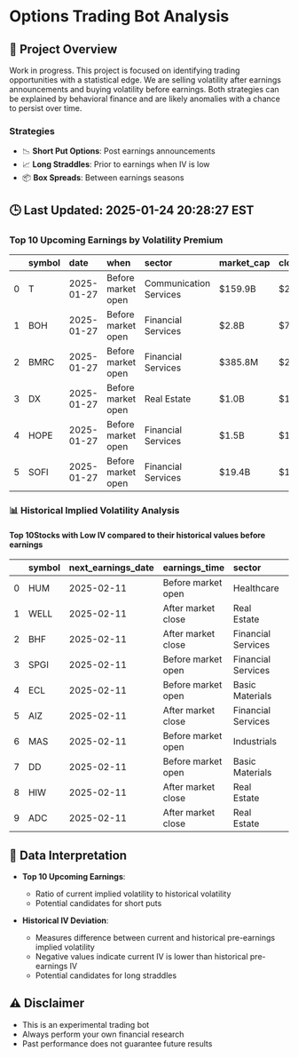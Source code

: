 # Options Trading Bot Analysis

## 🚀 Project Overview
Work in progress. This project is focused on identifying trading opportunities with a statistical edge.
We are selling volatility after earnings announcements and buying volatility before earnings.
Both strategies can be explained by behavioral finance and are likely anomalies with a chance to persist over time.

### Strategies
- 📉 **Short Put Options**: Post earnings announcements
- 📈 **Long Straddles**: Prior to earnings when IV is low
- 📦 **Box Spreads**: Between earnings seasons

## 🕒 Last Updated: 2025-01-24 20:28:27 EST

### Top 10 Upcoming Earnings by Volatility Premium

|    | symbol   | date       | when               | sector                 | market_cap   | close   | hv_current   | iv_current   | vol_premium   |
|---:|:---------|:-----------|:-------------------|:-----------------------|:-------------|:--------|:-------------|:-------------|:--------------|
|  0 | T        | 2025-01-27 | Before market open | Communication Services | $159.9B      | $22.02  | 17.98%       | 25.69%       | 1.43x         |
|  1 | BOH      | 2025-01-27 | Before market open | Financial Services     | $2.8B        | $71.12  | 26.14%       | 34.37%       | 1.31x         |
|  2 | BMRC     | 2025-01-27 | Before market open | Financial Services     | $385.8M      | $23.58  | nan%         | nan%         | nanx          |
|  3 | DX       | 2025-01-27 | Before market open | Real Estate            | $1.0B        | $12.60  | nan%         | nan%         | nanx          |
|  4 | HOPE     | 2025-01-27 | Before market open | Financial Services     | $1.5B        | $12.10  | 30.97%       | nan%         | nanx          |
|  5 | SOFI     | 2025-01-27 | Before market open | Financial Services     | $19.4B       | $18.03  | nan%         | nan%         | nanx          |

### 📊 Historical Implied Volatility Analysis

#### Top 10Stocks with Low IV compared to their historical values before earnings

|    | symbol   | next_earnings_date   | earnings_time      | sector             |   market_cap |   iv_current |   iv_before_mean |   deviation_from_before |   iv_after_mean |   deviation_from_after |   iv_before_std |   iv_before_count |   iv_after_std |   iv_after_count |
|---:|:---------|:---------------------|:-------------------|:-------------------|-------------:|-------------:|-----------------:|------------------------:|----------------:|-----------------------:|----------------:|------------------:|---------------:|-----------------:|
|  0 | HUM      | 2025-02-11           | Before market open | Healthcare         |   34031.7614 |       0.4718 |           0.6209 |                 -0.1491 |          0.2824 |                 0.1894 |        nan      |                 1 |         0.0972 |               12 |
|  1 | WELL     | 2025-02-11           | After market close | Real Estate        |   80538.7223 |       0.2102 |           0.2804 |                 -0.0702 |          0.2640 |                -0.0538 |          0.0333 |                 9 |         0.0465 |                7 |
|  2 | BHF      | 2025-02-11           | After market close | Financial Services |    3008.0760 |       0.3826 |           0.4521 |                 -0.0695 |          0.3362 |                 0.0464 |          0.0678 |                 6 |         0.0522 |                8 |
|  3 | SPGI     | 2025-02-11           | Before market open | Financial Services |  155727.1511 |       0.2102 |           0.2691 |                 -0.0589 |          0.2405 |                -0.0303 |          0.0495 |                14 |       nan      |                1 |
|  4 | ECL      | 2025-02-11           | Before market open | Basic Materials    |   67228.3197 |       0.2343 |           0.2825 |                 -0.0482 |          0.1930 |                 0.0413 |          0.0445 |                15 |       nan      |                1 |
|  5 | AIZ      | 2025-02-11           | After market close | Financial Services |   10851.9004 |       0.2620 |           0.3052 |                 -0.0432 |          0.2579 |                 0.0041 |        nan      |                 1 |         0.0414 |               13 |
|  6 | MAS      | 2025-02-11           | Before market open | Industrials        |   16871.5704 |       0.2971 |           0.3379 |                 -0.0408 |          0.2877 |                 0.0094 |          0.0389 |                 9 |         0.0578 |                7 |
|  7 | DD       | 2025-02-11           | Before market open | Basic Materials    |   32378.9742 |       0.2867 |           0.3217 |                 -0.0350 |          0.2251 |                 0.0616 |          0.0551 |                11 |         0.0317 |                3 |
|  8 | HIW      | 2025-02-11           | After market close | Real Estate        |    3181.3386 |       0.2816 |           0.3138 |                 -0.0322 |          0.3290 |                -0.0474 |        nan      |                 1 |         0.0768 |               13 |
|  9 | ADC      | 2025-02-11           | After market close | Real Estate        |    7824.4419 |       0.1820 |           0.2025 |                 -0.0205 |          0.2457 |                -0.0637 |          0.0390 |                 4 |         0.0526 |               11 |

## 📝 Data Interpretation

- **Top 10 Upcoming Earnings**: 
  - Ratio of current implied volatility to historical volatility
  - Potential candidates for short puts

- **Historical IV Deviation**: 
  - Measures difference between current and historical pre-earnings implied volatility
  - Negative values indicate current IV is lower than historical pre-earnings IV
  - Potential candidates for long straddles

## ⚠️ Disclaimer
- This is an experimental trading bot
- Always perform your own financial research
- Past performance does not guarantee future results
